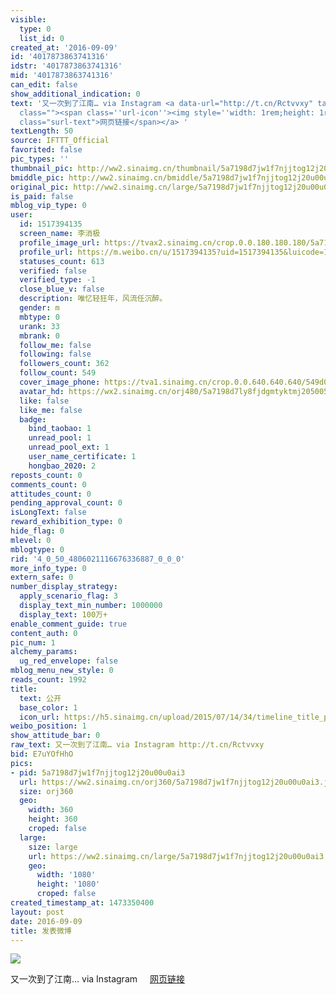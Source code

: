 ```yaml
---
visible:
  type: 0
  list_id: 0
created_at: '2016-09-09'
id: '4017873863741316'
idstr: '4017873863741316'
mid: '4017873863741316'
can_edit: false
show_additional_indication: 0
text: '又一次到了江南… via Instagram <a data-url="http://t.cn/Rctvvxy" target="_blank" href="https://weibo.cn/sinaurl?luicode=10000011&lfid=2304131517394135_-_WEIBO_SECOND_PROFILE_WEIBO&u=https%3A%2F%2Fwww.instagram.com%2Fp%2FBKIgZMdhyxe%2F"
  class=""><span class=''url-icon''><img style=''width: 1rem;height: 1rem'' src=''//h5.sinaimg.cn/upload/2015/09/25/3/timeline_card_small_web_default.png''></span><span
  class="surl-text">网页链接</span></a> '
textLength: 50
source: IFTTT_Official
favorited: false
pic_types: ''
thumbnail_pic: http://ww2.sinaimg.cn/thumbnail/5a7198d7jw1f7njjtog12j20u00u0ai3.jpg
bmiddle_pic: http://ww2.sinaimg.cn/bmiddle/5a7198d7jw1f7njjtog12j20u00u0ai3.jpg
original_pic: http://ww2.sinaimg.cn/large/5a7198d7jw1f7njjtog12j20u00u0ai3.jpg
is_paid: false
mblog_vip_type: 0
user:
  id: 1517394135
  screen_name: 李消极
  profile_image_url: https://tvax2.sinaimg.cn/crop.0.0.180.180.180/5a7198d7ly8fjdgmtyktmj20500500so.jpg?KID=imgbed,tva&Expires=1606399462&ssig=WMLT%2FkS%2FwJ
  profile_url: https://m.weibo.cn/u/1517394135?uid=1517394135&luicode=10000011&lfid=2304131517394135_-_WEIBO_SECOND_PROFILE_WEIBO
  statuses_count: 613
  verified: false
  verified_type: -1
  close_blue_v: false
  description: 唯忆轻狂年，风流任沉醉。
  gender: m
  mbtype: 0
  urank: 33
  mbrank: 0
  follow_me: false
  following: false
  followers_count: 362
  follow_count: 549
  cover_image_phone: https://tva1.sinaimg.cn/crop.0.0.640.640.640/549d0121tw1egm1kjly3jj20hs0hsq4f.jpg
  avatar_hd: https://wx2.sinaimg.cn/orj480/5a7198d7ly8fjdgmtyktmj20500500so.jpg
  like: false
  like_me: false
  badge:
    bind_taobao: 1
    unread_pool: 1
    unread_pool_ext: 1
    user_name_certificate: 1
    hongbao_2020: 2
reposts_count: 0
comments_count: 0
attitudes_count: 0
pending_approval_count: 0
isLongText: false
reward_exhibition_type: 0
hide_flag: 0
mlevel: 0
mblogtype: 0
rid: '4_0_50_4806021116676336887_0_0_0'
more_info_type: 0
extern_safe: 0
number_display_strategy:
  apply_scenario_flag: 3
  display_text_min_number: 1000000
  display_text: 100万+
enable_comment_guide: true
content_auth: 0
pic_num: 1
alchemy_params:
  ug_red_envelope: false
mblog_menu_new_style: 0
reads_count: 1992
title:
  text: 公开
  base_color: 1
  icon_url: https://h5.sinaimg.cn/upload/2015/07/14/34/timeline_title_public_default.png
weibo_position: 1
show_attitude_bar: 0
raw_text: 又一次到了江南… via Instagram http://t.cn/Rctvvxy ​​​
bid: E7uYOfHhO
pics:
- pid: 5a7198d7jw1f7njjtog12j20u00u0ai3
  url: https://ww2.sinaimg.cn/orj360/5a7198d7jw1f7njjtog12j20u00u0ai3.jpg
  size: orj360
  geo:
    width: 360
    height: 360
    croped: false
  large:
    size: large
    url: https://ww2.sinaimg.cn/large/5a7198d7jw1f7njjtog12j20u00u0ai3.jpg
    geo:
      width: '1080'
      height: '1080'
      croped: false
created_timestamp_at: 1473350400
layout: post
date: 2016-09-09
title: 发表微博
---
```


![](https://image.baidu.com/search/down?url=http://ww2.sinaimg.cn/large/5a7198d7jw1f7njjtog12j20u00u0ai3.jpg)

又一次到了江南… via Instagram <a data-url="http://t.cn/Rctvvxy" target="_blank" href="https://weibo.cn/sinaurl?luicode=10000011&lfid=2304131517394135_-_WEIBO_SECOND_PROFILE_WEIBO&u=https%3A%2F%2Fwww.instagram.com%2Fp%2FBKIgZMdhyxe%2F" class=""><span class='url-icon'><img style='width: 1rem;height: 1rem' src='//h5.sinaimg.cn/upload/2015/09/25/3/timeline_card_small_web_default.png'></span><span class="surl-text">网页链接</span></a> 


